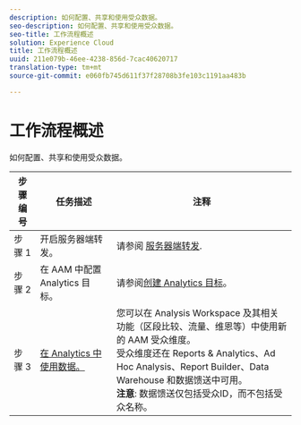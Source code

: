 ```yaml
---
description: 如何配置、共享和使用受众数据。
seo-description: 如何配置、共享和使用受众数据。
seo-title: 工作流程概述
solution: Experience Cloud
title: 工作流程概述
uuid: 211e079b-46ee-4238-856d-7cac40620717
translation-type: tm+mt
source-git-commit: e060fb745d611f37f28708b3fe103c1191aa483b

---
```



# 工作流程概述

如何配置、共享和使用受众数据。

| 步骤编号 | 任务描述 | 注释 |
|--- |--- |--- |
| 步骤 1 | 开启服务器端转发。 | 请参阅 [服务器端转发](/help/admin/admin/c-server-side-forwarding/ssf.md). |
| 步骤 2 | 在 AAM 中配置 Analytics 目标。 | 请参阅[创建 Analytics 目标](https://marketing.adobe.com/resources/help/en_US/aam/create-analytics-destination.html)。 |
| 步骤 3 | [在 Analytics 中使用数据。](../../../integrate/c-audience-analytics/c-workflow/use-audience-data-analytics.md#concept_369266B9010947D59E5479547F1DCB8B) | 您可以在 Analysis Workspace 及其相关功能（区段比较、流量、维恩等）中使用新的 AAM 受众维度。<br>受众维度还在 Reports &amp; Analytics、Ad Hoc Analysis、Report Builder、Data Warehouse 和数据馈送中可用。<br>**注意**: 数据馈送仅包括受众ID，而不包括受众名称。 |
